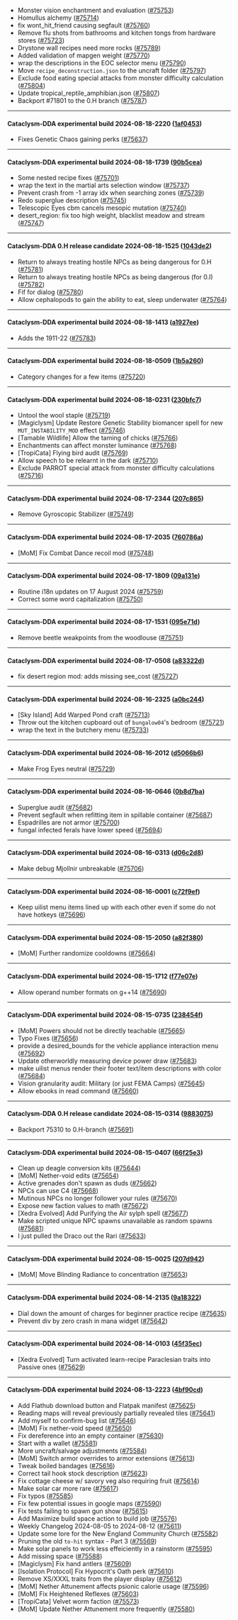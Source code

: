 * Monster vision enchantment and evaluation ([#75753](https://github.com/CleverRaven/Cataclysm-DDA/pull/75753))
* Homullus alchemy ([#75714](https://github.com/CleverRaven/Cataclysm-DDA/pull/75714))
* fix wont_hit_friend causing segfault ([#75760](https://github.com/CleverRaven/Cataclysm-DDA/pull/75760))
* Remove flu shots from bathrooms and kitchen tongs from hardware stores ([#75723](https://github.com/CleverRaven/Cataclysm-DDA/pull/75723))
* Drystone wall recipes need more rocks ([#75789](https://github.com/CleverRaven/Cataclysm-DDA/pull/75789))
* Added validation of mapgen weight ([#75770](https://github.com/CleverRaven/Cataclysm-DDA/pull/75770))
* wrap the descriptions in the EOC selector menu ([#75790](https://github.com/CleverRaven/Cataclysm-DDA/pull/75790))
* Move ``recipe_deconstruction.json`` to the uncraft folder ([#75797](https://github.com/CleverRaven/Cataclysm-DDA/pull/75797))
* Exclude food eating special attacks from monster difficulty calculation ([#75804](https://github.com/CleverRaven/Cataclysm-DDA/pull/75804))
* Update tropical_reptile_amphibian.json ([#75807](https://github.com/CleverRaven/Cataclysm-DDA/pull/75807))
* Backport #71801 to the 0.H branch ([#75787](https://github.com/CleverRaven/Cataclysm-DDA/pull/75787))

---

#### Cataclysm-DDA experimental build 2024-08-18-2220 ([1af0453](https://github.com/CleverRaven/Cataclysm-DDA/releases/tag/cdda-experimental-2024-08-18-2220))

* Fixes Genetic Chaos gaining perks ([#75637](https://github.com/CleverRaven/Cataclysm-DDA/pull/75637))

---

#### Cataclysm-DDA experimental build 2024-08-18-1739 ([90b5cea](https://github.com/CleverRaven/Cataclysm-DDA/releases/tag/cdda-experimental-2024-08-18-1739))

* Some nested recipe fixes ([#75701](https://github.com/CleverRaven/Cataclysm-DDA/pull/75701))
* wrap the text in the martial arts selection window ([#75737](https://github.com/CleverRaven/Cataclysm-DDA/pull/75737))
* Prevent crash from -1 array idx when searching zones ([#75739](https://github.com/CleverRaven/Cataclysm-DDA/pull/75739))
* Redo superglue description ([#75745](https://github.com/CleverRaven/Cataclysm-DDA/pull/75745))
* Telescopic Eyes cbm cancels mesopic mutation ([#75740](https://github.com/CleverRaven/Cataclysm-DDA/pull/75740))
* desert_region: fix too high weight, blacklist meadow and stream ([#75747](https://github.com/CleverRaven/Cataclysm-DDA/pull/75747))

---

#### Cataclysm-DDA 0.H release candidate 2024-08-18-1525 ([1043de2](https://github.com/CleverRaven/Cataclysm-DDA/releases/tag/cdda-0.H-2024-08-18-1525))

* Return to always treating hostile NPCs as being dangerous for 0.H ([#75781](https://github.com/CleverRaven/Cataclysm-DDA/pull/75781))
* Return to always treating hostile NPCs as being dangerous (for 0.I) ([#75782](https://github.com/CleverRaven/Cataclysm-DDA/pull/75782))
* Fif for dialog ([#75780](https://github.com/CleverRaven/Cataclysm-DDA/pull/75780))
* Allow cephalopods to gain the ability to eat, sleep underwater ([#75764](https://github.com/CleverRaven/Cataclysm-DDA/pull/75764))

---

#### Cataclysm-DDA experimental build 2024-08-18-1413 ([a1927ee](https://github.com/CleverRaven/Cataclysm-DDA/releases/tag/cdda-experimental-2024-08-18-1413))

* Adds the 1911-22 ([#75783](https://github.com/CleverRaven/Cataclysm-DDA/pull/75783))

---

#### Cataclysm-DDA experimental build 2024-08-18-0509 ([1b5a260](https://github.com/CleverRaven/Cataclysm-DDA/releases/tag/cdda-experimental-2024-08-18-0509))

* Category changes for a few items ([#75720](https://github.com/CleverRaven/Cataclysm-DDA/pull/75720))

---

#### Cataclysm-DDA experimental build 2024-08-18-0231 ([230bfc7](https://github.com/CleverRaven/Cataclysm-DDA/releases/tag/cdda-experimental-2024-08-18-0231))

* Untool the wool staple ([#75719](https://github.com/CleverRaven/Cataclysm-DDA/pull/75719))
* [Magiclysm] Update Restore Genetic Stability biomancer spell for new `MUT_INSTABILITY_MOD` effect ([#75746](https://github.com/CleverRaven/Cataclysm-DDA/pull/75746))
* [Tamable Wildlife] Allow the taming of chicks ([#75766](https://github.com/CleverRaven/Cataclysm-DDA/pull/75766))
* Enchantments can affect monster luminance ([#75768](https://github.com/CleverRaven/Cataclysm-DDA/pull/75768))
* [TropiCata] Flying bird audit ([#75769](https://github.com/CleverRaven/Cataclysm-DDA/pull/75769))
* Allow speech to be relearnt in the dark ([#75710](https://github.com/CleverRaven/Cataclysm-DDA/pull/75710))
* Exclude PARROT special attack from monster difficulty calculations ([#75716](https://github.com/CleverRaven/Cataclysm-DDA/pull/75716))

---

#### Cataclysm-DDA experimental build 2024-08-17-2344 ([207c865](https://github.com/CleverRaven/Cataclysm-DDA/releases/tag/cdda-experimental-2024-08-17-2344))

* Remove Gyroscopic Stabilizer ([#75749](https://github.com/CleverRaven/Cataclysm-DDA/pull/75749))

---

#### Cataclysm-DDA experimental build 2024-08-17-2035 ([760786a](https://github.com/CleverRaven/Cataclysm-DDA/releases/tag/cdda-experimental-2024-08-17-2035))

* [MoM] Fix Combat Dance recoil mod ([#75748](https://github.com/CleverRaven/Cataclysm-DDA/pull/75748))

---

#### Cataclysm-DDA experimental build 2024-08-17-1809 ([09a131e](https://github.com/CleverRaven/Cataclysm-DDA/releases/tag/cdda-experimental-2024-08-17-1809))

* Routine i18n updates on 17 August 2024 ([#75759](https://github.com/CleverRaven/Cataclysm-DDA/pull/75759))
* Correct some word capitalization ([#75750](https://github.com/CleverRaven/Cataclysm-DDA/pull/75750))

---

#### Cataclysm-DDA experimental build 2024-08-17-1531 ([095e71d](https://github.com/CleverRaven/Cataclysm-DDA/releases/tag/cdda-experimental-2024-08-17-1531))

* Remove beetle weakpoints from the woodlouse ([#75751](https://github.com/CleverRaven/Cataclysm-DDA/pull/75751))

---

#### Cataclysm-DDA experimental build 2024-08-17-0508 ([a83322d](https://github.com/CleverRaven/Cataclysm-DDA/releases/tag/cdda-experimental-2024-08-17-0508))

* fix desert region mod: adds missing see_cost ([#75727](https://github.com/CleverRaven/Cataclysm-DDA/pull/75727))

---

#### Cataclysm-DDA experimental build 2024-08-16-2325 ([a0bc244](https://github.com/CleverRaven/Cataclysm-DDA/releases/tag/cdda-experimental-2024-08-16-2325))

* [Sky Island] Add Warped Pond craft ([#75713](https://github.com/CleverRaven/Cataclysm-DDA/pull/75713))
* Throw out the kitchen cupboard out of ``bungalow04``'s bedroom ([#75721](https://github.com/CleverRaven/Cataclysm-DDA/pull/75721))
* wrap the text in the butchery menu ([#75733](https://github.com/CleverRaven/Cataclysm-DDA/pull/75733))

---

#### Cataclysm-DDA experimental build 2024-08-16-2012 ([d5066b6](https://github.com/CleverRaven/Cataclysm-DDA/releases/tag/cdda-experimental-2024-08-16-2012))

* Make Frog Eyes neutral ([#75729](https://github.com/CleverRaven/Cataclysm-DDA/pull/75729))

---

#### Cataclysm-DDA experimental build 2024-08-16-0646 ([0b8d7ba](https://github.com/CleverRaven/Cataclysm-DDA/releases/tag/cdda-experimental-2024-08-16-0646))

* Superglue audit ([#75682](https://github.com/CleverRaven/Cataclysm-DDA/pull/75682))
* Prevent segfault when refitting item in spillable container ([#75687](https://github.com/CleverRaven/Cataclysm-DDA/pull/75687))
* Espadrilles are not armor ([#75700](https://github.com/CleverRaven/Cataclysm-DDA/pull/75700))
* fungal infected ferals have lower speed ([#75694](https://github.com/CleverRaven/Cataclysm-DDA/pull/75694))

---

#### Cataclysm-DDA experimental build 2024-08-16-0313 ([d06c2d8](https://github.com/CleverRaven/Cataclysm-DDA/releases/tag/cdda-experimental-2024-08-16-0313))

* Make debug Mjollnir unbreakable ([#75706](https://github.com/CleverRaven/Cataclysm-DDA/pull/75706))

---

#### Cataclysm-DDA experimental build 2024-08-16-0001 ([c72f9ef](https://github.com/CleverRaven/Cataclysm-DDA/releases/tag/cdda-experimental-2024-08-16-0001))

* Keep uilist menu items lined up with each other even if some do not have hotkeys ([#75696](https://github.com/CleverRaven/Cataclysm-DDA/pull/75696))

---

#### Cataclysm-DDA experimental build 2024-08-15-2050 ([a82f380](https://github.com/CleverRaven/Cataclysm-DDA/releases/tag/cdda-experimental-2024-08-15-2050))

* [MoM] Further randomize cooldowns ([#75664](https://github.com/CleverRaven/Cataclysm-DDA/pull/75664))

---

#### Cataclysm-DDA experimental build 2024-08-15-1712 ([f77e07e](https://github.com/CleverRaven/Cataclysm-DDA/releases/tag/cdda-experimental-2024-08-15-1712))

* Allow operand number formats on g++14 ([#75690](https://github.com/CleverRaven/Cataclysm-DDA/pull/75690))

---

#### Cataclysm-DDA experimental build 2024-08-15-0735 ([238454f](https://github.com/CleverRaven/Cataclysm-DDA/releases/tag/cdda-experimental-2024-08-15-0735))

* [MoM] Powers should not be directly teachable ([#75665](https://github.com/CleverRaven/Cataclysm-DDA/pull/75665))
* Typo Fixes ([#75656](https://github.com/CleverRaven/Cataclysm-DDA/pull/75656))
* provide a desired_bounds for the vehicle appliance interaction menu ([#75692](https://github.com/CleverRaven/Cataclysm-DDA/pull/75692))
* Update otherworldly measuring device power draw ([#75683](https://github.com/CleverRaven/Cataclysm-DDA/pull/75683))
* make uilist menus render their footer text/item descriptions with color ([#75684](https://github.com/CleverRaven/Cataclysm-DDA/pull/75684))
* Vision granularity audit: Military (or just FEMA Camps) ([#75645](https://github.com/CleverRaven/Cataclysm-DDA/pull/75645))
* Allow ebooks in read command ([#75660](https://github.com/CleverRaven/Cataclysm-DDA/pull/75660))

---

#### Cataclysm-DDA 0.H release candidate 2024-08-15-0314 ([9883075](https://github.com/CleverRaven/Cataclysm-DDA/releases/tag/cdda-0.H-2024-08-15-0314))

* Backport 75310 to 0.H-branch ([#75691](https://github.com/CleverRaven/Cataclysm-DDA/pull/75691))

---

#### Cataclysm-DDA experimental build 2024-08-15-0407 ([66f25e3](https://github.com/CleverRaven/Cataclysm-DDA/releases/tag/cdda-experimental-2024-08-15-0407))

* Clean up deagle conversion kits ([#75644](https://github.com/CleverRaven/Cataclysm-DDA/pull/75644))
* [MoM] Nether-void edits ([#75654](https://github.com/CleverRaven/Cataclysm-DDA/pull/75654))
* Active grenades don't spawn as duds ([#75662](https://github.com/CleverRaven/Cataclysm-DDA/pull/75662))
* NPCs can use C4 ([#75668](https://github.com/CleverRaven/Cataclysm-DDA/pull/75668))
* Mutinous NPCs no longer follower your rules ([#75670](https://github.com/CleverRaven/Cataclysm-DDA/pull/75670))
* Expose new faction values to math ([#75672](https://github.com/CleverRaven/Cataclysm-DDA/pull/75672))
* [Xedra Evolved] Add Purifying the Air sylph spell ([#75677](https://github.com/CleverRaven/Cataclysm-DDA/pull/75677))
* Make scripted unique NPC spawns unavailable as random spawns ([#75681](https://github.com/CleverRaven/Cataclysm-DDA/pull/75681))
* I just pulled the Draco out the Rari ([#75633](https://github.com/CleverRaven/Cataclysm-DDA/pull/75633))

---

#### Cataclysm-DDA experimental build 2024-08-15-0025 ([207d942](https://github.com/CleverRaven/Cataclysm-DDA/releases/tag/cdda-experimental-2024-08-15-0025))

* [MoM] Move Blinding Radiance to concentration ([#75653](https://github.com/CleverRaven/Cataclysm-DDA/pull/75653))

---

#### Cataclysm-DDA experimental build 2024-08-14-2135 ([9a18322](https://github.com/CleverRaven/Cataclysm-DDA/releases/tag/cdda-experimental-2024-08-14-2135))

* Dial down the amount of charges for beginner practice recipe ([#75635](https://github.com/CleverRaven/Cataclysm-DDA/pull/75635))
* Prevent div by zero crash in mana widget ([#75642](https://github.com/CleverRaven/Cataclysm-DDA/pull/75642))

---

#### Cataclysm-DDA experimental build 2024-08-14-0103 ([45f35ec](https://github.com/CleverRaven/Cataclysm-DDA/releases/tag/cdda-experimental-2024-08-14-0103))

* [Xedra Evolved] Turn activated learn-recipe Paraclesian traits into Passive ones ([#75629](https://github.com/CleverRaven/Cataclysm-DDA/pull/75629))

---

#### Cataclysm-DDA experimental build 2024-08-13-2223 ([4bf90cd](https://github.com/CleverRaven/Cataclysm-DDA/releases/tag/cdda-experimental-2024-08-13-2223))

* Add Flathub download button and Flatpak manifest ([#75625](https://github.com/CleverRaven/Cataclysm-DDA/pull/75625))
* Reading maps will reveal previously partially revealed tiles ([#75641](https://github.com/CleverRaven/Cataclysm-DDA/pull/75641))
* Add myself to confirm-bug list ([#75646](https://github.com/CleverRaven/Cataclysm-DDA/pull/75646))
* [MoM] Fix nether-void speed ([#75650](https://github.com/CleverRaven/Cataclysm-DDA/pull/75650))
* Fix dereference into an empty container ([#75630](https://github.com/CleverRaven/Cataclysm-DDA/pull/75630))
* Start with a wallet ([#75581](https://github.com/CleverRaven/Cataclysm-DDA/pull/75581))
* More uncraft/salvage adjustments ([#75584](https://github.com/CleverRaven/Cataclysm-DDA/pull/75584))
* [MoM] Switch armor overrides to armor extensions ([#75613](https://github.com/CleverRaven/Cataclysm-DDA/pull/75613))
* Tweak boiled bandages ([#75616](https://github.com/CleverRaven/Cataclysm-DDA/pull/75616))
* Correct tail hook stock description ([#75623](https://github.com/CleverRaven/Cataclysm-DDA/pull/75623))
* Fix cottage cheese w/ savory veg also requiring fruit ([#75614](https://github.com/CleverRaven/Cataclysm-DDA/pull/75614))
* Make solar car more rare ([#75617](https://github.com/CleverRaven/Cataclysm-DDA/pull/75617))
* Fix typos ([#75585](https://github.com/CleverRaven/Cataclysm-DDA/pull/75585))
* Fix few potential issues in google maps ([#75590](https://github.com/CleverRaven/Cataclysm-DDA/pull/75590))
* Fix tests failing to spawn gun show ([#75615](https://github.com/CleverRaven/Cataclysm-DDA/pull/75615))
* Add Maximize build space action to build job ([#75576](https://github.com/CleverRaven/Cataclysm-DDA/pull/75576))
* Weekly Changelog 2024-08-05 to 2024-08-12 ([#75611](https://github.com/CleverRaven/Cataclysm-DDA/pull/75611))
* Update some lore for the New England Community Church ([#75582](https://github.com/CleverRaven/Cataclysm-DDA/pull/75582))
* Pruning the old ``to-hit`` syntax - Part 3 ([#75569](https://github.com/CleverRaven/Cataclysm-DDA/pull/75569))
* Make solar panels to work less effeiciently in a rainstorm ([#75595](https://github.com/CleverRaven/Cataclysm-DDA/pull/75595))
* Add missing space ([#75588](https://github.com/CleverRaven/Cataclysm-DDA/pull/75588))
* [Magiclysm] Fix hand antlers ([#75609](https://github.com/CleverRaven/Cataclysm-DDA/pull/75609))
* [Isolation Protocol] Fix Hypocrit's Oath perk ([#75610](https://github.com/CleverRaven/Cataclysm-DDA/pull/75610))
* Remove XS/XXXL traits from the player display ([#75612](https://github.com/CleverRaven/Cataclysm-DDA/pull/75612))
* [MoM] Nether Attunement affects psionic calorie usage ([#75596](https://github.com/CleverRaven/Cataclysm-DDA/pull/75596))
* [MoM] Fix Heightened Reflexes ([#75603](https://github.com/CleverRaven/Cataclysm-DDA/pull/75603))
* [TropiCata] Velvet worm faction ([#75573](https://github.com/CleverRaven/Cataclysm-DDA/pull/75573))
* [MoM] Update Nether Attunement more frequently ([#75580](https://github.com/CleverRaven/Cataclysm-DDA/pull/75580))
